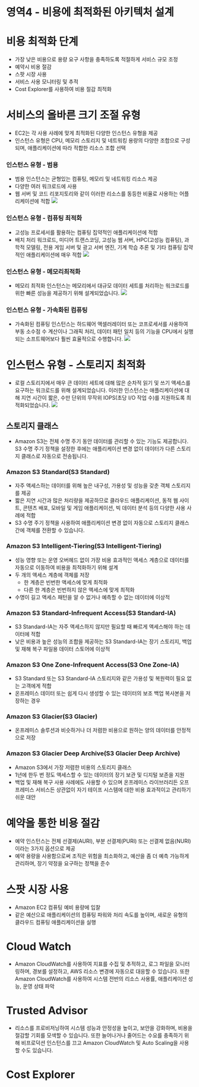 # 영역4 - 비용에 최적화된 아키텍처 설계

# 비용 최적화 단계
- 가장 낮은 비용으로 용량 요구 사항을 충족하도록 적절하게 서비스 규모 조정
- 예약시 비용 절감
- 스팟 시장 사용
- 서비스 사용 모니터링 및 추적
- Cost Explorer를 사용하여 비용 절감 최적화


# 서비스의 올바른 크기 조절 유형
- EC2는 각 사용 사례에 맞게 최적화된 다양한 인스턴스 유형을 제공
- 인스턴스 유형은 CPU, 메모리 스토리지 및 네트워킹 용량의 다양한 조합으로 구성되며, 애플리케이션에 따라 적합한 리소스 조합 선택

### 인스턴스 유형 - 범용
- 범용 인스턴스는 균형있는 컴퓨팅, 메모리 및 네트워킹 리소스 제공
- 다양한 여러 워크로드에 사용
- 웹 서버 및 코드 리포지토리와 같이 이러한 리소스를 동등한 비율로 사용하는 어플리케이션에 적합
![](../../../../image/2020-02-15-17-05-01.png)

### 인스턴스 유형 - 컴퓨팅 최적화
- 고성능 프로세서를 활용하는 컴퓨팅 집약적인 애플리케이션에 적합
- 배치 처리 워크로드, 미디어 트랜스코딩, 고성능 웹 서버, HPC(고성능 컴퓨팅), 과학적 모델링, 전용 게임 서버 및 광고 서버 엔진, 기계 학습 추론 및 기타 컴퓨팅 집약적인 애플리케이션에 매우 적합
![](../../../../image/2020-02-15-17-05-53.png)

### 인스턴스 유형 - 메모리최적화
- 메모리 최적화 인스턴스는 메모리에서 대규모 데이터 세트를 처리하는 워크로드를 위한 빠른 성능을 제공하기 위해 설계되었습니다.
![](../../../../image/2020-02-15-17-06-30.png)

### 인스턴스 유형 - 가속화된 컴퓨팅
- 가속화된 컴퓨팅 인스턴스는 하드웨어 액셀러레이터 또는 코프로세서를 사용하여 부동 소수점 수 계산이나 그래픽 처리, 데이터 패턴 일치 등의 기능을 CPU에서 실행되는 소프트웨어보다 훨씬 효율적으로 수행합니다.
![](../../../../image/2020-02-15-17-07-18.png)

# 인스턴스 유형 - 스토리지 최적화
- 로컬 스토리지에서 매우 큰 데이터 세트에 대해 많은 순차적 읽기 및 쓰기 액세스를 요구하는 워크로드를 위해 설계되었습니다. 이러한 인스턴스는 애플리케이션에 대해 지연 시간이 짧은, 수만 단위의 무작위 IOPS(초당 I/O 작업 수)를 지원하도록 최적화되었습니다.
![](../../../../image/2020-02-15-17-07-58.png)

## 스토리지 클래스
-  Amazon S3는 전체 수명 주기 동안 데이터를 관리할 수 있는 기능도 제공합니다. S3 수명 주기 정책을 설정한 후에는 애플리케이션 변경 없이 데이터가 다른 스토리지 클래스로 자동으로 전송됩니다.  

### Amazon S3 Standard(S3 Standard)
- 자주 액세스하는 데이터를 위해 높은 내구성, 가용성 및 성능을 갖춘 객체 스토리지를 제공
- 짧은 지연 시간과 많은 처리량을 제공하므로 클라우드 애플리케이션, 동적 웹 사이트, 콘텐츠 배포, 모바일 및 게임 애플리케이션, 빅 데이터 분석 등의 다양한 사용 사례에 적합
- S3 수명 주기 정책을 사용하여 애플리케이션 변경 없이 자동으로 스토리지 클래스 간에 객체를 전환할 수 있습니다.

### Amazon S3 Intelligent-Tiering(S3 Intelligent-Tiering)
- 성능 영향 또는 운영 오버헤드 없이 가장 비용 효과적인 액세스 계층으로 데이터를 자동으로 이동하여 비용을 최적화하기 위해 설계
- 두 개의 액세스 계층에 객체를 저장
    - 한 계층은 빈번한 액세스에 맞게 최적화
    - 다른 한 계층은 빈번하지 않은 액세스에 맞게 최적화
- 수명이 길고 액세스 패턴을 알 수 없거나 예측할 수 없는 데이터에 이상적

### Amazon S3 Standard-Infrequent Access(S3 Standard-IA)
- S3 Standard-IA는 자주 액세스하지 않지만 필요할 때 빠르게 액세스해야 하는 데이터에 적합
- 낮은 비용과 높은 성능의 조합을 제공하는 S3 Standard-IA는 장기 스토리지, 백업 및 재해 복구 파일용 데이터 스토어에 이상적

### Amazon S3 One Zone-Infrequent Access(S3 One Zone-IA)
- S3 Standard 또는 S3 Standard-IA 스토리지와 같은 가용성 및 복원력이 필요 없는 고객에게 적합
-  온프레미스 데이터 또는 쉽게 다시 생성할 수 있는 데이터의 보조 백업 복사본을 저장하는 경우

### Amazon S3 Glacier(S3 Glacier)
- 온프레미스 솔루션과 비슷하거나 더 저렴한 비용으로 원하는 양의 데이터를 안정적으로 저장

### Amazon S3 Glacier Deep Archive(S3 Glacier Deep Archive)
- Amazon S3에서 가장 저렴한 비용의 스토리지 클래스
- 1년에 한두 번 정도 액세스할 수 있는 데이터의 장기 보관 및 디지털 보존을 지원
-  백업 및 재해 복구 사용 사례에도 사용할 수 있으며 온프레미스 라이브러리든 오프프레미스 서비스든 상관없이 자기 테이프 시스템에 대한 비용 효과적이고 관리하기 쉬운 대안

# 예약을 통한 비용 절감
-  예약 인스턴스는 전체 선결제(AURI), 부분 선결제(PURI) 또는 선결제 없음(NURI)이라는 3가지 옵션으로 제공
- 예약 용량을 사용함으로써 조직은 위험을 최소화하고, 예산을 좀 더 예측 가능하게 관리하며, 장기 약정을 요구하는 정책을 준수

# 스팟 시장 사용
- Amazon EC2 컴퓨팅 예비 용량에 입찰
- 같은 예산으로 애플리케이션의 컴퓨팅 파워와 처리 속도를 높이며, 새로운 유형의 클라우드 컴퓨팅 애플리케이션을 실행

# Cloud Watch
- Amazon CloudWatch를 사용하여 지표를 수집 및 추적하고, 로그 파일을 모니터링하며, 경보를 설정하고, AWS 리소스 변경에 자동으로 대응할 수 있습니다. 또한 Amazon CloudWatch를 사용하여 시스템 전반의 리소스 사용률, 애플리케이션 성능, 운영 상태 파악

# Trusted Advisor
- 리소스를 프로비저닝하여 시스템 성능과 안정성을 높이고, 보안을 강화하며, 비용을 절감할 기회를 모색할 수 있습니다. 또한 늘어나거나 줄어드는 수요를 충족하기 위해 비프로덕션 인스턴스를 끄고 Amazon CloudWatch 및 Auto Scaling을 사용할 수도 있습니다.

# Cost Explorer